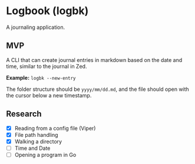 # Logbook (logbk)

A journaling application.

## MVP

A CLI that can create journal entries in markdown based on the date and time, similar to the journal in Zed.

**Example:**
`logbk --new-entry`

The folder structure should be `yyyy/mm/dd.md`, and the file should open with the cursor below a new timestamp.

## Research

- [X] Reading from a config file (Viper)
- [X] File path handling
- [X] Walking a directory
- [ ] Time and Date
- [ ] Opening a program in Go
